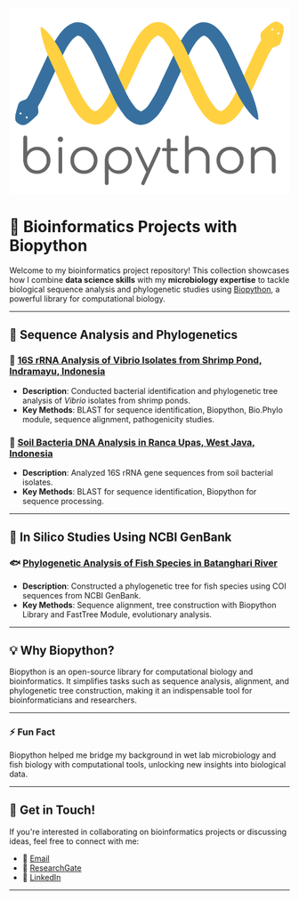 ![Biopython](https://raw.githubusercontent.com/biopython/biopython/master/Doc/images/biopython_logo_m.png)

# 🧬 Bioinformatics Projects with Biopython  

Welcome to my bioinformatics project repository! This collection showcases how I combine **data science skills** with my **microbiology expertise** to tackle biological sequence analysis and phylogenetic studies using [Biopython](https://github.com/biopython), a powerful library for computational biology.

---

## 🧪 Sequence Analysis and Phylogenetics  

### 🌊 **[16S rRNA Analysis of Vibrio Isolates from Shrimp Pond, Indramayu, Indonesia](https://github.com/harishmuh/bioinformatics_biopython_projects/tree/main/vibrio_isolate_analysis_Indramayu_Indonesia)**  
- **Description**: Conducted bacterial identification and phylogenetic tree analysis of *Vibrio* isolates from shrimp ponds.  
- **Key Methods**: BLAST for sequence identification, Biopython, Bio.Phylo module, sequence alignment, pathogenicity studies.  

### 🌱 **[Soil Bacteria DNA Analysis in Ranca Upas, West Java, Indonesia](https://github.com/harishmuh/bioinformatics_biopython_projects/tree/main/Soil_bacteria_DNA_analysis_RancaUpas_WestJava_Indonesia)**  
- **Description**: Analyzed 16S rRNA gene sequences from soil bacterial isolates.  
- **Key Methods**: BLAST for sequence identification, Biopython for sequence processing.  

---

## 🧬 In Silico Studies Using NCBI GenBank  

### 🐟 **[Phylogenetic Analysis of Fish Species in Batanghari River](https://github.com/harishmuh/bioinformatics_biopython_projects/tree/main/in_silico_analysis_fish_species_BatanghariRiver_Indonesia)**  
- **Description**: Constructed a phylogenetic tree for fish species using COI sequences from NCBI GenBank.  
- **Key Methods**: Sequence alignment, tree construction with Biopython Library and FastTree Module, evolutionary analysis.  

---

## 💡 Why Biopython?  
Biopython is an open-source library for computational biology and bioinformatics. It simplifies tasks such as sequence analysis, alignment, and phylogenetic tree construction, making it an indispensable tool for bioinformaticians and researchers.

---

### ⚡ Fun Fact  
Biopython helped me bridge my background in wet lab microbiology and fish biology with computational tools, unlocking new insights into biological data.

---

## 🚀 Get in Touch!  

If you're interested in collaborating on bioinformatics projects or discussing ideas, feel free to connect with me:  
- 📧 [Email](mailto:harishmuh@gmail.com)  
- 🔗 [ResearchGate](https://www.researchgate.net/profile/Harish-Muhammad)  
- 💼 [LinkedIn](https://www.linkedin.com/in/harish-muhammad-7b600b102/)  

---

  


